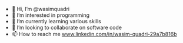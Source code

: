 - 👋 Hi, I’m @wasimquadri
- 👀 I’m interested in programming
- 🌱 I’m currently learning various skills
- 💞️ I’m looking to collaborate on software code
- 📫 How to reach me www.linkedin.com/in/wasim-quadri-29a7b816b


<!---
wasimquadri/wasimquadri is a ✨ special ✨ repository because its `README.md` (this file) appears on your GitHub profile.
You can click the Preview link to take a look at your changes.
--->
